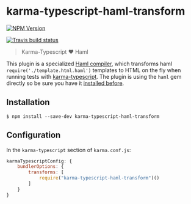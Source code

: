 # karma-typescript-haml-transform

[![NPM Version](https://img.shields.io/npm/v/karma-typescript-haml-transform.svg)](https://www.npmjs.com/package/karma-typescript-haml-transform)

[![Travis build status](https://travis-ci.org/mebibou/karma-typescript-haml-transform.svg?branch=master)](https://travis-ci.org/mebibou/karma-typescript-haml-transform)

> Karma-Typescript :heart: Haml

This plugin is a specialized [Haml compiler](http://haml.info/), which transforms haml `require('./template.html.haml')` templates to HTML on the fly when running tests with [karma-typescript](https://github.com/monounity/karma-typescript).
The plugin is using the `haml` gem directly so be sure you have it [installed before](https://github.com/haml/haml#basic-usage).

## Installation

```
$ npm install --save-dev karma-typescript-haml-transform
```

## Configuration

In the `karma-typescript` section of `karma.conf.js`:

```javascript
karmaTypescriptConfig: {
    bundlerOptions: {
        transforms: [
            require("karma-typescript-haml-transform")()
        ]
    }
}
```
